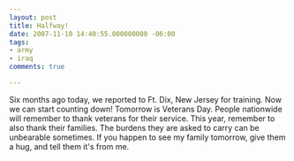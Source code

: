 ```yaml
---
layout: post
title: Halfway!
date: 2007-11-10 14:40:55.000000000 -06:00
tags:
- army
- iraq 
comments: true

---
```

<p>Six months ago today, we reported to Ft. Dix, New Jersey for training. Now we can start counting down! Tomorrow is Veterans Day. People nationwide will remember to thank veterans for their service. This year, remember to also thank their families. The burdens they are asked to carry can be unbearable sometimes. If you happen to see my family tomorrow, give them a hug, and tell them it's from me.</p>
